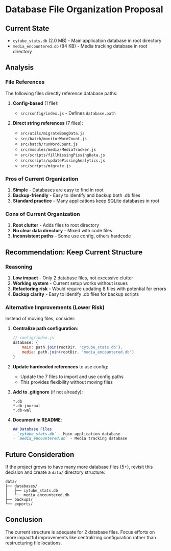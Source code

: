 # Database File Organization Proposal

## Current State
- `cytube_stats.db` (2.0 MB) - Main application database in root directory
- `media_encountered.db` (84 KB) - Media tracking database in root directory

## Analysis

### File References
The following files directly reference database paths:
1. **Config-based** (1 file):
   - `src/config/index.js` - Defines `database.path`

2. **Direct string references** (7 files):
   - `src/utils/migrateBongData.js`
   - `src/batch/monitorWordCount.js`
   - `src/batch/runWordCount.js`
   - `src/modules/media/MediaTracker.js`
   - `src/scripts/fillMissingPissingData.js`
   - `src/scripts/updatePissingAnalytics.js`
   - `src/scripts/migrate.js`

### Pros of Current Organization
1. **Simple** - Databases are easy to find in root
2. **Backup-friendly** - Easy to identify and backup both .db files
3. **Standard practice** - Many applications keep SQLite databases in root

### Cons of Current Organization
1. **Root clutter** - Adds files to root directory
2. **No clear data directory** - Mixed with code files
3. **Inconsistent paths** - Some use config, others hardcode

## Recommendation: Keep Current Structure

### Reasoning
1. **Low impact** - Only 2 database files, not excessive clutter
2. **Working system** - Current setup works without issues
3. **Refactoring risk** - Would require updating 8 files with potential for errors
4. **Backup clarity** - Easy to identify .db files for backup scripts

### Alternative Improvements (Lower Risk)
Instead of moving files, consider:

1. **Centralize path configuration**:
   ```javascript
   // config/index.js
   database: {
       main: path.join(rootDir, 'cytube_stats.db'),
       media: path.join(rootDir, 'media_encountered.db')
   }
   ```

2. **Update hardcoded references** to use config:
   - Update the 7 files to import and use config paths
   - This provides flexibility without moving files

3. **Add to .gitignore** (if not already):
   ```
   *.db
   *.db-journal
   *.db-wal
   ```

4. **Document in README**:
   ```markdown
   ## Database Files
   - `cytube_stats.db` - Main application database
   - `media_encountered.db` - Media tracking database
   ```

## Future Consideration
If the project grows to have many more database files (5+), revisit this decision and create a `data/` directory structure:
```
data/
├── databases/
│   ├── cytube_stats.db
│   └── media_encountered.db
├── backups/
└── exports/
```

## Conclusion
The current structure is adequate for 2 database files. Focus efforts on more impactful improvements like centralizing configuration rather than restructuring file locations.